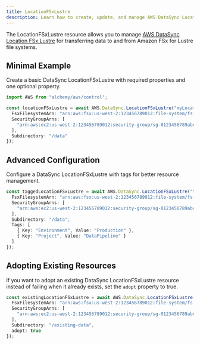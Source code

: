```yaml
---
title: LocationFSxLustre
description: Learn how to create, update, and manage AWS DataSync LocationFSxLustres using Alchemy Cloud Control.
---
```


The LocationFSxLustre resource allows you to manage [AWS DataSync Location FSx Lustre](https://docs.aws.amazon.com/datasync/latest/userguide/) for transferring data to and from Amazon FSx for Lustre file systems.

## Minimal Example

Create a basic DataSync LocationFSxLustre with required properties and one optional property.

```ts
import AWS from "alchemy/aws/control";

const locationFSxLustre = await AWS.DataSync.LocationFSxLustre("myLocationFSxLustre", {
  FsxFilesystemArn: "arn:aws:fsx:us-west-2:123456789012:file-system/fs-0123456789abcdef0",
  SecurityGroupArns: [
    "arn:aws:ec2:us-west-2:123456789012:security-group/sg-0123456789abcdef0"
  ],
  Subdirectory: "/data"
});
```

## Advanced Configuration

Configure a DataSync LocationFSxLustre with tags for better resource management.

```ts
const taggedLocationFSxLustre = await AWS.DataSync.LocationFSxLustre("taggedLocationFSxLustre", {
  FsxFilesystemArn: "arn:aws:fsx:us-west-2:123456789012:file-system/fs-0123456789abcdef0",
  SecurityGroupArns: [
    "arn:aws:ec2:us-west-2:123456789012:security-group/sg-0123456789abcdef0"
  ],
  Subdirectory: "/data",
  Tags: [
    { Key: "Environment", Value: "Production" },
    { Key: "Project", Value: "DataPipeline" }
  ]
});
```

## Adopting Existing Resources

If you want to adopt an existing DataSync LocationFSxLustre resource instead of failing when it already exists, set the `adopt` property to true.

```ts
const existingLocationFSxLustre = await AWS.DataSync.LocationFSxLustre("existingLocationFSxLustre", {
  FsxFilesystemArn: "arn:aws:fsx:us-west-2:123456789012:file-system/fs-0123456789abcdef0",
  SecurityGroupArns: [
    "arn:aws:ec2:us-west-2:123456789012:security-group/sg-0123456789abcdef0"
  ],
  Subdirectory: "/existing-data",
  adopt: true
});
```